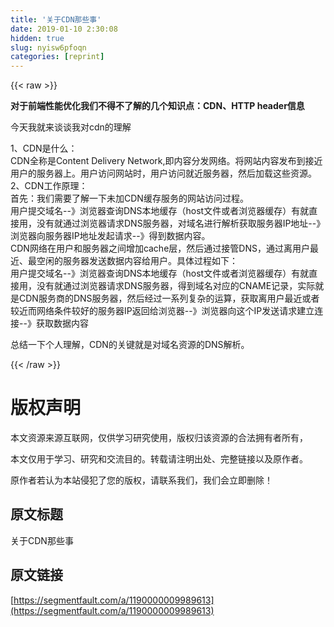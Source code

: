 ```yaml
---
title: '关于CDN那些事' 
date: 2019-01-10 2:30:08
hidden: true
slug: nyisw6pfoqn
categories: [reprint]
---
```


{{< raw >}}

                    
<p><strong>对于前端性能优化我们不得不了解的几个知识点：CDN、HTTP header信息</strong></p>
<p>今天我就来谈谈我对cdn的理解</p>
<p>1、CDN是什么：<br>CDN全称是Content Delivery Network,即内容分发网络。将网站内容发布到接近用户的服务器上。用户访问网站时，用户访问就近服务器，然后加载这些资源。<br>2、CDN工作原理：<br>首先：我们需要了解一下未加CDN缓存服务的网站访问过程。<br>用户提交域名--》浏览器查询DNS本地缓存（host文件或者浏览器缓存）有就直接用，没有就通过浏览器请求DNS服务器，对域名进行解析获取服务器IP地址--》浏览器向服务器IP地址发起请求--》得到数据内容。<br>CDN网络在用户和服务器之间增加cache层，然后通过接管DNS，通过离用户最近、最空闲的服务器发送数据内容给用户。具体过程如下：<br>用户提交域名--》浏览器查询DNS本地缓存（host文件或者浏览器缓存）有就直接用，没有就通过浏览器请求DNS服务器，得到域名对应的CNAME记录，实际就是CDN服务商的DNS服务器，然后经过一系列复杂的运算，获取离用户最近或者较近而网络条件较好的服务器IP返回给浏览器--》浏览器向这个IP发送请求建立连接--》获取数据内容</p>
<p>总结一下个人理解，CDN的关键就是对域名资源的DNS解析。</p>

                
{{< /raw >}}

# 版权声明
本文资源来源互联网，仅供学习研究使用，版权归该资源的合法拥有者所有，

本文仅用于学习、研究和交流目的。转载请注明出处、完整链接以及原作者。

原作者若认为本站侵犯了您的版权，请联系我们，我们会立即删除！

## 原文标题
关于CDN那些事

## 原文链接
[https://segmentfault.com/a/1190000009989613](https://segmentfault.com/a/1190000009989613)

